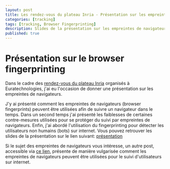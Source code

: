 ```yaml
---
layout: post
title: Les rendez-vous du plateau Inria - Présentation sur les empreintes de navigateurs.
categories: [tracking]
tags: [tracking, Browser Fingerprinting]
description: Slides de la présentation sur les empreintes de navigateurs (browser fingerprints) effectuée à Euratechnologie le 12/04/2018 dans le cadre des rendez-vous du plateau Inria.
published: true
---
```


# Présentation sur le browser fingerprinting

Dans le cadre des <a href="https://www.inria.fr/centre/lille/agenda/empreintes-de-navigateurs-vie-privee-et-securite">rendez-vous du plateau Inria</a> organisés à Euratechnologies, j'ai eu l'occasion de donner une présentation sur les empreintes de navigateurs.

J'y ai présenté comment les empreintes de navigateurs (browser fingerprints) peuvent être utilisées afin de suivre un navigateur dans le temps.
Dans un second temps j'ai présenté les faiblesses de certaines contre-mesures utilisées pour se protéger du suivi par empreintes de navigateurs.
Enfin, j'ai abordé l'utilisation du fingerprinting pour détecter les utilisateurs non humains (bots) sur internet.
Vous pouvez retrouver les slides de la présentation sur le lien suivant:
<a href="/pres_euratech/index.html">présentation</a>

Si le sujet des empreintes de navigateurs vous intéresse, un autre post, accessible via <a href="{% post_url 2018-01-03-fp-stalker-fr %}">ce lien</a>, présente de manière vulgarisée comment les empreintes de navigateurs
peuvent être utilisées pour le suivi d'utilisateurs sur internet.

